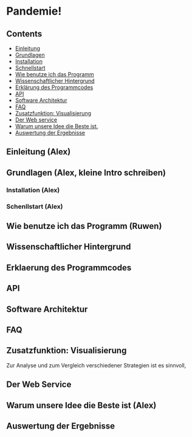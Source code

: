 # Pandemie!

## Contents
* [Einleitung](documentation.md#einleitung)
* [Grundlagen](documentation.md#grundlagen-(install,-run,-etc))
* [Installation](documentation.md#installation)
* [Schnellstart](documentation.md#schenllstart)
* [Wie benutze ich das Programm](documentation.md#wie-benutze-ich-das-programm)
* [Wissenschaftlicher Hintergrund](documentation.md#wissenschaftlicher-hintergrund)
* [Erklärung des Programmcodes](documentation.md#erklaerung-des-programmcodes)
* [API](documentation.md#api)
* [Software Architektur](documentation.md#software-architektur)
* [FAQ](documentation.md#faq)
* [Zusatzfunktion: Visualisierung](documentation.md#zusatzfunktion:-visualisierung)
* [Der Web service](documentation.md#der-web-service)
* [Warum unsere Idee die Beste ist.](documentation.md#warum-unsere-idee-die-beste-ist)
* [Auswertung der Ergebnisse](documentation.md#auswertung-der-ergebnisse)

## Einleitung (Alex)
## Grundlagen (Alex, kleine Intro schreiben)
### Installation (Alex)
### Schenllstart (Alex)
## Wie benutze ich das Programm (Ruwen)
## Wissenschaftlicher Hintergrund
## Erklaerung des Programmcodes
## API
## Software Architektur
## FAQ
## Zusatzfunktion: Visualisierung
Zur Analyse und zum Vergleich verschiedener Strategien ist es sinnvoll, 
## Der Web Service
## Warum unsere Idee die Beste ist (Alex)
## Auswertung der Ergebnisse